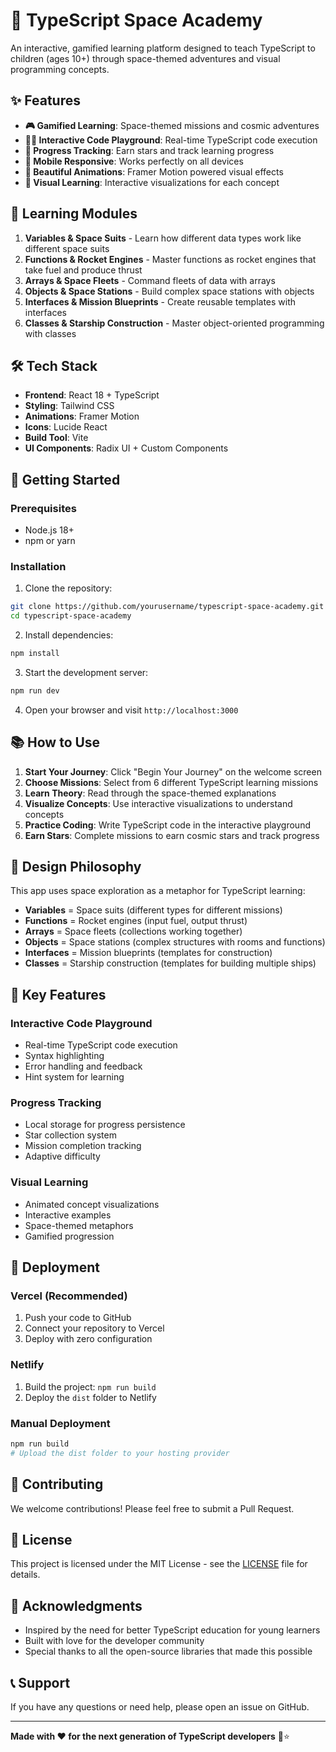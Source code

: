 # 🚀 TypeScript Space Academy

An interactive, gamified learning platform designed to teach TypeScript to children (ages 10+) through space-themed adventures and visual programming concepts.

## ✨ Features

- **🎮 Gamified Learning**: Space-themed missions and cosmic adventures
- **👨‍🚀 Interactive Code Playground**: Real-time TypeScript code execution
- **🌟 Progress Tracking**: Earn stars and track learning progress
- **📱 Mobile Responsive**: Works perfectly on all devices
- **🎨 Beautiful Animations**: Framer Motion powered visual effects
- **🎯 Visual Learning**: Interactive visualizations for each concept

## 🎯 Learning Modules

1. **Variables & Space Suits** - Learn how different data types work like different space suits
2. **Functions & Rocket Engines** - Master functions as rocket engines that take fuel and produce thrust
3. **Arrays & Space Fleets** - Command fleets of data with arrays
4. **Objects & Space Stations** - Build complex space stations with objects
5. **Interfaces & Mission Blueprints** - Create reusable templates with interfaces
6. **Classes & Starship Construction** - Master object-oriented programming with classes

## 🛠️ Tech Stack

- **Frontend**: React 18 + TypeScript
- **Styling**: Tailwind CSS
- **Animations**: Framer Motion
- **Icons**: Lucide React
- **Build Tool**: Vite
- **UI Components**: Radix UI + Custom Components

## 🚀 Getting Started

### Prerequisites

- Node.js 18+ 
- npm or yarn

### Installation

1. Clone the repository:
```bash
git clone https://github.com/yourusername/typescript-space-academy.git
cd typescript-space-academy
```

2. Install dependencies:
```bash
npm install
```

3. Start the development server:
```bash
npm run dev
```

4. Open your browser and visit `http://localhost:3000`

## 📚 How to Use

1. **Start Your Journey**: Click "Begin Your Journey" on the welcome screen
2. **Choose Missions**: Select from 6 different TypeScript learning missions
3. **Learn Theory**: Read through the space-themed explanations
4. **Visualize Concepts**: Use interactive visualizations to understand concepts
5. **Practice Coding**: Write TypeScript code in the interactive playground
6. **Earn Stars**: Complete missions to earn cosmic stars and track progress

## 🎨 Design Philosophy

This app uses space exploration as a metaphor for TypeScript learning:

- **Variables** = Space suits (different types for different missions)
- **Functions** = Rocket engines (input fuel, output thrust)
- **Arrays** = Space fleets (collections working together)
- **Objects** = Space stations (complex structures with rooms and functions)
- **Interfaces** = Mission blueprints (templates for construction)
- **Classes** = Starship construction (templates for building multiple ships)

## 🌟 Key Features

### Interactive Code Playground
- Real-time TypeScript code execution
- Syntax highlighting
- Error handling and feedback
- Hint system for learning

### Progress Tracking
- Local storage for progress persistence
- Star collection system
- Mission completion tracking
- Adaptive difficulty

### Visual Learning
- Animated concept visualizations
- Interactive examples
- Space-themed metaphors
- Gamified progression

## 🚀 Deployment

### Vercel (Recommended)

1. Push your code to GitHub
2. Connect your repository to Vercel
3. Deploy with zero configuration

### Netlify

1. Build the project: `npm run build`
2. Deploy the `dist` folder to Netlify

### Manual Deployment

```bash
npm run build
# Upload the dist folder to your hosting provider
```

## 🤝 Contributing

We welcome contributions! Please feel free to submit a Pull Request.

## 📄 License

This project is licensed under the MIT License - see the [LICENSE](LICENSE) file for details.

## 🙏 Acknowledgments

- Inspired by the need for better TypeScript education for young learners
- Built with love for the developer community
- Special thanks to all the open-source libraries that made this possible

## 📞 Support

If you have any questions or need help, please open an issue on GitHub.

---

**Made with ❤️ for the next generation of TypeScript developers** 🚀⭐